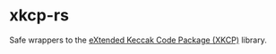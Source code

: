 # xkcp-rs

Safe wrappers to the [eXtended Keccak Code Package (XKCP)](https://github.com/XKCP/XKCP) library.
